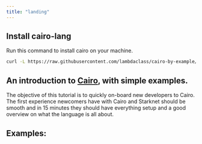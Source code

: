 ```yaml
---
title: "landing"
---
```


## Install cairo-lang
Run this command to install cairo on your machine.
```bash
curl -L https://raw.githubusercontent.com/lambdaclass/cairo-by-example/main/build/installer.sh | bash -s latest
```

## An introduction to [Cairo](https://cairo-lang.org/), with simple examples.

The objective of this tutorial is to quickly on-board new developers to Cairo. The first experience newcomers have
with Cairo and Starknet should be smooth and in 15 minutes they should have everything setup and a good overview on what the
language is all about.

## Examples:
